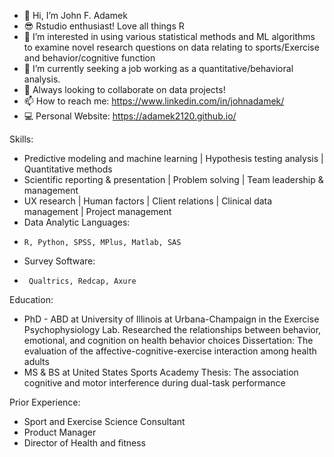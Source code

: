 - 👋 Hi, I’m John F. Adamek
- 😎 Rstudio enthusiast! Love all things R
- 👀 I’m interested in using various statistical methods and ML algorithms to examine novel research questions on data relating to sports/Exercise and behavior/cognitive function 
- 🌱 I’m currently seeking a job working as a quantitative/behavioral analysis.
- 💞️ Always looking to collaborate on data projects! 
- 📫 How to reach me: https://www.linkedin.com/in/johnadamek/ 
- 💻 Personal Website: https://adamek2120.github.io/

Skills:
*   Predictive modeling and machine learning | Hypothesis testing analysis | Quantitative methods
*   Scientific reporting & presentation | Problem solving | Team leadership & management
*   UX research | Human factors | Client relations | Clinical data management | Project management
*   Data Analytic Languages:
*     R, Python, SPSS, MPlus, Matlab, SAS
*  Survey Software:
*      Qualtrics, Redcap, Axure


Education:
*  PhD - ABD at University of Illinois at Urbana-Champaign in the Exercise Psychophysiology Lab. Researched the relationships between behavior, emotional, and cognition on health behavior choices
    Dissertation:  The evaluation of the affective-cognitive-exercise interaction among health adults
*  MS & BS at United States Sports Academy
    Thesis: The association cognitive and motor interference during dual-task performance

Prior Experience:
*  Sport and Exercise Science Consultant
*  Product Manager
*  Director of Health and fitness
   
<!---
adamek2120/adamek2120 is a ✨ special ✨ repository because its `README.md` (this file) appears on your GitHub profile.
You can click the Preview link to take a look at your changes.
--->
